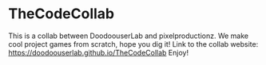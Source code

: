 # TheCodeCollab
This is a collab between DoodoouserLab and pixelproductionz. We make cool project games from scratch, hope you dig it!
Link to the collab website: 
https://doodoouserlab.github.io/TheCodeCollab
Enjoy!
